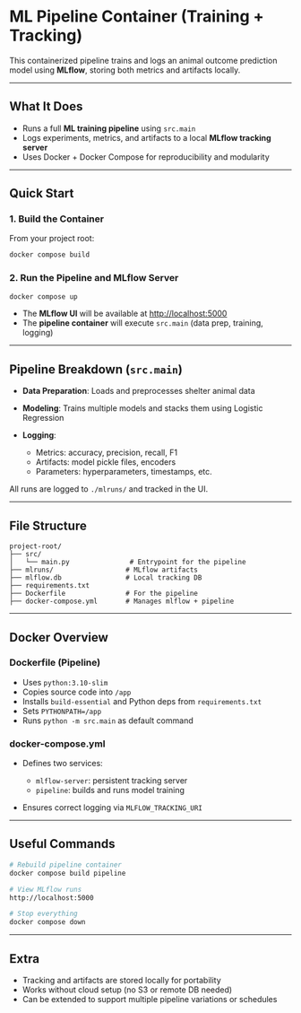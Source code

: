 #  ML Pipeline Container (Training + Tracking)

This containerized pipeline trains and logs an animal outcome prediction model using **MLflow**, storing both metrics and artifacts locally.

---

##  What It Does

* Runs a full **ML training pipeline** using `src.main`
* Logs experiments, metrics, and artifacts to a local **MLflow tracking server**
* Uses Docker + Docker Compose for reproducibility and modularity

---

##  Quick Start

### 1. Build the Container

From your project root:

```bash
docker compose build
```

### 2. Run the Pipeline and MLflow Server

```bash
docker compose up
```

* The **MLflow UI** will be available at [http://localhost:5000](http://localhost:5000)
* The **pipeline container** will execute `src.main` (data prep, training, logging)

---

##  Pipeline Breakdown (`src.main`)

* **Data Preparation**: Loads and preprocesses shelter animal data
* **Modeling**: Trains multiple models and stacks them using Logistic Regression
* **Logging**:

  * Metrics: accuracy, precision, recall, F1
  * Artifacts: model pickle files, encoders
  * Parameters: hyperparameters, timestamps, etc.

All runs are logged to `./mlruns/` and tracked in the UI.

---

##  File Structure

```
project-root/
├── src/
│   └── main.py               # Entrypoint for the pipeline
├── mlruns/                  # MLflow artifacts
├── mlflow.db                # Local tracking DB
├── requirements.txt
├── Dockerfile               # For the pipeline
├── docker-compose.yml       # Manages mlflow + pipeline
```

---

##  Docker Overview

### Dockerfile (Pipeline)

* Uses `python:3.10-slim`
* Copies source code into `/app`
* Installs `build-essential` and Python deps from `requirements.txt`
* Sets `PYTHONPATH=/app`
* Runs `python -m src.main` as default command

### docker-compose.yml

* Defines two services:

  * `mlflow-server`: persistent tracking server
  * `pipeline`: builds and runs model training
* Ensures correct logging via `MLFLOW_TRACKING_URI`

---

##  Useful Commands

```bash
# Rebuild pipeline container
docker compose build pipeline

# View MLflow runs
http://localhost:5000

# Stop everything
docker compose down
```

---

## Extra

* Tracking and artifacts are stored locally for portability
* Works without cloud setup (no S3 or remote DB needed)
* Can be extended to support multiple pipeline variations or schedules
